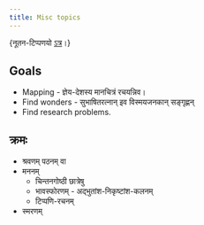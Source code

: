 ```yaml
---
title: Misc topics
---
```


{नूतन-टिप्पणयो [ऽत्र](https://checkvist.com/checklists/641547/tasks/29197530)।}


## Goals
- Mapping - ज्ञेय-देशस्य मानचित्रं रचयन्निव।
- Find wonders - सुभाषितरत्नान् इव विस्मयजनकान् सङ्गृह्णन्
- Find research problems.

## क्रमः
- श्रवणम् पठनम् वा
- मननम्
  - चिन्तनगोष्ठी छात्रेषु
  - भावस्फोरणम् - अद्भुतांश-निकृष्टांश-कलनम्
  - टिप्पणि-रचनम्
- स्मरणम्
